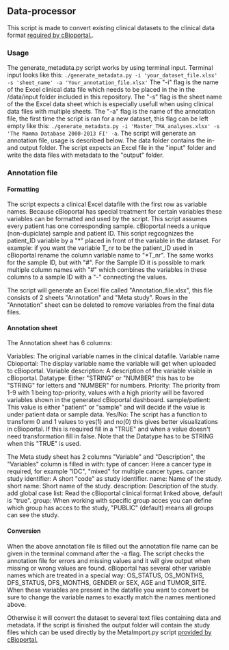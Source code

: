 ## Data-processor
This script is made to convert existing clinical datasets to the clinical data format [required by cBioportal.](https://docs.cbioportal.org/5.1-data-loading/data-loading/file-formats#clinical-data).

### Usage
The generate_metadata.py script works by using terminal input. Terminal input looks like this: `./generate_metadata.py -i 'your_dataset_file.xlsx' -s 'sheet_name' -a 'Your_annotation_file.xlsx'`
The "-i" flag is the name of the Excel clinical data file which needs to be placed in the in the /data/input folder included in this repository.
The "-s" flag is the sheet name of the the Excel data sheet which is especially usefull when using clinical data files with multiple sheets.
The "-a" flag is the name of the annotation file, the first time the script is ran for a new dataset, this flag can be left empty like this: `./generate_metadata.py -i 'Master_TMA_analyses.xlsx' -s 'The Mamma Database 2000-2013 FI' -a`. The script will generate an annotation file, usage is described below. The data folder contains the in- and output folder. The script expects an Excel file in the "input" folder and write the data files with metadata to the "output" folder.

### Annotation file

#### Formatting
The script expects a clinical Excel datafile with the first row as variable names. Because cBioportal has special treatment for certain variables these variables can be formatted and used by the script. This script assumes every patient has one corresponding sample. cBioportal needs a unique (non-dupiclate) sample and patient ID. This script regcognizes the patient_ID variable by a "\*" placed in front of the variable in the dataset. For example: if you want the variable T_nr to be the patient_ID used in cBioportal rename the column variable name to "\*T_nr". The same works for the sample ID, but with "#". For the Sample ID it is possible to mark multiple column names with "#" which combines the variables in these columns to a sample ID with a "-" connecting the values.


The script will generate an Excel file called "Annotation_file.xlsx", this file consists of 2 sheets "Annotation" and "Meta study". Rows in the "Annotation" sheet can be deleted to remove variables from the final data files.

#### Annotation sheet
The Annotation sheet has 6 columns:

Variables:                  The original variable names in the clinical datafile.
Variable name Cbioportal:   The display variable name the variable will get when uploaded to cBioportal.
Variable description:       A description of the variable visible in cBioportal.
Datatype:                   Either "STRING" or "NUMBER" this has to be "STRING" for letters and "NUMBER" for numbers.
Priority:                   The priority from 1-9 with 1 being top-priority, values with a high priority will be favored variables shown in the generated cBioportal dashboard.
sample/patient:             This value is either "patient" or "sample" and will decide if the value is under patient data or sample data.
Yes/No:                     The script has a function to transform 0 and 1 values to yes(1) and no(0) this gives better visualizations in cBioportal. If this is required fill in a "TRUE" and when a value doesn't need transformation fill in false. Note that the Datatype has to be STRING when this "TRUE" is used.

The Meta study sheet has 2 columns "Variable" and "Description", the "Variables" column is filled in with:
type of cancer:             Here a cancer type is required, for example "IDC", "mixed" for multiple cancer types.
cancer study identifier:    A short "code" as study identifier.
name:                       Name of the study.
short name:                 Short name of the study.
description:                Description of the study.
add global case list:       Read the cBioportal clinical format linked above, default is "true".
group:                      When working with specific group acces you can define which group has acces to the study, "PUBLIC" (default) means all groups can see the study.

#### Conversion
When the above annotation file is filled out the annotation file name can be given in the terminal command after the -a flag. The script checks the annotation file for errors and missing values and it will give output when missing or wrong values are found. cBioportal has several other variable names which are treated in a special way: OS_STATUS, OS_MONTHS, DFS_STATUS, DFS_MONTHS, GENDER or SEX, AGE and TUMOR_SITE. When these variables are present in the datafile you want to convert be sure to change the variable names to exactly match the names mentioned above. 


Otherwise it will convert the dataset to several text files containing data and metadata. If the script is finished the output folder will contain the study files which can be used directly by the MetaImport.py script [provided by cBioportal.](https://docs.cbioportal.org/5.1-data-loading/data-loading/using-the-metaimport-script)